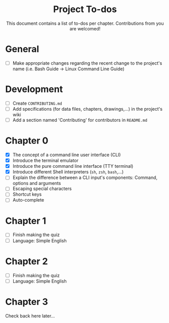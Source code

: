 <h1 align="center">Project To-dos</h1>

<p align="center">
    This document contains a list of to-dos per chapter. Contributions from you
    are welcomed!
</p>


General
=======

- [ ] Make appropriate changes regarding the recent change to the project's name
(i.e. Bash Guide -> Linux Command Line Guide)

Development
===========

- [ ] Create `CONTRIBUTING.md`
- [ ] Add specifications (for data files, chapters, drawings,...) in the
project's wiki
- [ ] Add a section named 'Contributing' for contributors in `README.md`

Chapter 0
=========

- [x] The concept of a command line user interface (CLI)
- [x] Introduce the terminal emulator
- [x] Introduce the pure command line interface (TTY terminal)
- [X] Introduce different Shell interpreters (`sh`, `zsh`, `bash`,...)
- [ ] Explain the difference between a CLI input's components: Command, options
and arguments
- [ ] Escaping special characters
- [ ] Shortcut keys
- [ ] Auto-complete

Chapter 1
=========

- [ ] Finish making the quiz
- [ ] Language: Simple English

Chapter 2
=========

- [ ] Finish making the quiz
- [ ] Language: Simple English

Chapter 3
=========

Check back here later...
